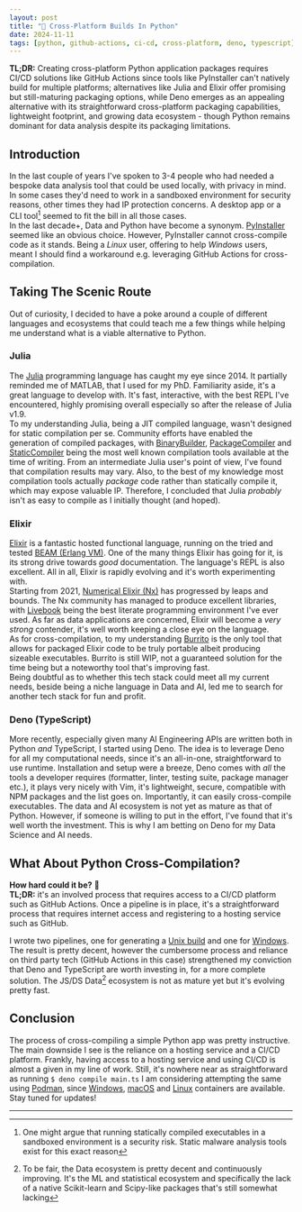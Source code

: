 ```yaml
---
layout: post
title: "🔀 Cross-Platform Builds In Python"
date: 2024-11-11
tags: [python, github-actions, ci-cd, cross-platform, deno, typescript]
---
```


**TL;DR:** Creating cross-platform Python application packages requires CI/CD solutions like GitHub Actions since tools like PyInstaller can't natively build for multiple platforms; alternatives like Julia and Elixir offer promising but still-maturing packaging options, while Deno emerges as an appealing alternative with its straightforward cross-platform packaging capabilities, lightweight footprint, and growing data ecosystem - though Python remains dominant for data analysis despite its packaging limitations.

<!--more-->

## Introduction 
In the last couple of years I've spoken to 3-4 people who had needed a bespoke data analysis tool that could be used locally, with privacy in mind. In some cases they'd need to work in a sandboxed environment for security reasons, other times they had IP protection concerns. A desktop app or a CLI tool[^1] seemed to fit the bill in all those cases.   
In the last decade+, Data and Python have become a synonym. [PyInstaller](https://pyinstaller.org/) seemed like an obvious choice. However, PyInstaller cannot cross-compile code as it stands. Being a _Linux_ user, offering to help _Windows_ users, meant I should find a workaround e.g. leveraging GitHub Actions for cross-compilation.  

## Taking The Scenic Route
Out of curiosity, I decided to have a poke around a couple of different languages and ecosystems that could teach me a few things while helping me understand what is a viable alternative to Python.  
### Julia
The [Julia](https://julialang.org/) programming language has caught my eye since 2014. It partially reminded me of MATLAB, that I used for my PhD. Familiarity aside, it's a great language to develop with. It's fast, interactive, with the best REPL I've encountered, highly promising overall especially so after the release of Julia v1.9.  
To my understanding Julia, being a JIT compiled language, wasn't designed for static compilation per se. Community efforts have enabled the generation of compiled packages, with [BinaryBuilder](https://binarybuilder.org/), [PackageCompiler](https://julialang.github.io/PackageCompiler.jl) and [StaticCompiler](https://github.com/tshort/StaticCompiler.jl) being the most well known compilation tools available at the time of writing. From an intermediate Julia user's point of view, I've found that compilation results may vary. Also, to the best of my knowledge most compilation tools actually _package_ code rather than statically compile it, which may expose valuable IP. Therefore, I concluded that Julia _probably_ isn't as easy to compile as I initially thought (and hoped).  
### Elixir
[Elixir](https://elixir-lang.org/) is a fantastic hosted functional language, running on the tried and tested [BEAM (Erlang VM)](https://en.wikipedia.org/wiki/BEAM_(Erlang_virtual_machine)). One of the many things Elixir has going for it, is its strong drive towards _good_ documentation. The language's REPL is also excellent. All in all, Elixir is rapidly evolving and it's worth experimenting with.    
Starting from 2021, [Numerical Elixir (Nx)](https://github.com/elixir-nx) has progressed by leaps and bounds. The Nx community has managed to produce excellent libraries, with [Livebook](https://livebook.dev/) being the best literate programming environment I've ever used. As far as data applications are concerned, Elixir will become a _very strong_ contender, it's well worth keeping a close eye on the language.  
As for cross-compilation, to my understanding [Burrito](https://hex.pm/packages/burrito) is the only tool that allows for packaged Elixir code to be truly portable albeit producing sizeable executables. Burrito is still WIP, not a guaranteed solution for the time being but a noteworthy tool that's improving fast.  
Being doubtful as to whether this tech stack could meet all my current needs, beside being a niche language in Data and AI, led me to search for another tech stack for fun and profit.   
### Deno (TypeScript)
More recently, especially given many AI Engineering APIs are written both in Python _and_ TypeScript, I started using Deno. The idea is to leverage Deno for all my computational needs, since it's an all-in-one, straightforward to use runtime. Installation and setup were a breeze, Deno comes with _all_ the tools a developer requires (formatter, linter, testing suite, package manager etc.), it plays very nicely with Vim, it's lightweight, secure, compatible with NPM packages and the list goes on. Importantly, it can easily cross-compile executables. The data and AI ecosystem is not yet as mature as that of Python. However, if someone is willing to put in the effort, I've found that it's well worth the investment. This is why I am betting on Deno for my Data Science and AI needs. 

## What About Python Cross-Compilation? 
**How hard could it be?** 🤔   
**TL;DR:** it's an involved process that requires access to a CI/CD platform such as GitHub Actions. Once a pipeline is in place, it's a straightforward process that requires internet access and registering to a hosting service such as GitHub.  

I wrote two pipelines, one for generating a [Unix build](https://github.com/ai-mindset/py-cross-compile/blob/main/.github/workflows/unix-build.yml) and one for [Windows](https://github.com/ai-mindset/py-cross-compile/blob/main/.github/workflows/win-build.yml). The result is pretty decent, however the cumbersome process and reliance on third party tech (GitHub Actions in this case) strengthened my conviction that Deno and TypeScript are worth investing in, for a more complete solution. The JS/DS Data[^2] ecosystem is not as mature yet but it's evolving pretty fast.  

## Conclusion
The process of cross-compiling a simple Python app was pretty instructive. The main downside I see is the reliance on a hosting service and a CI/CD platform. Frankly, having access to a hosting service and using CI/CD is almost a given in my line of work. Still, it's nowhere near as straightforward as running `$ deno compile main.ts`
I am considering attempting the same using [Podman](https://podman.io/), since [Windows](https://learn.microsoft.com/en-us/virtualization/windowscontainers/manage-containers/container-base-images), [macOS](https://github.com/sickcodes/Docker-OSX) and [Linux](https://hub.docker.com/_/ubuntu/) containers are available. Stay tuned for updates!

---
[^1]: One might argue that running statically compiled executables in a sandboxed environment is a security risk. Static malware analysis tools exist for this exact reason  
[^2]: To be fair, the Data ecosystem is pretty decent and continuously improving. It's the ML and statistical ecosystem and specifically the lack of a native Scikit-learn and Scipy-like packages that's still somewhat lacking 

